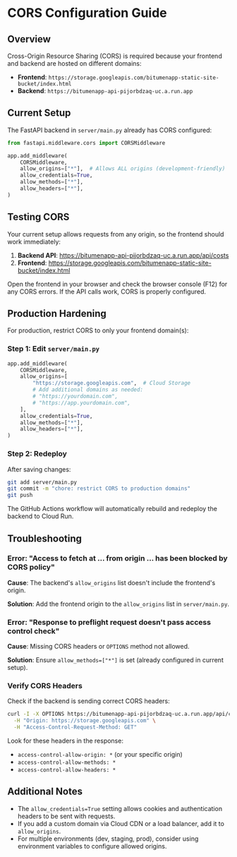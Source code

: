 # CORS Configuration Guide

## Overview
Cross-Origin Resource Sharing (CORS) is required because your frontend and backend are hosted on different domains:
- **Frontend**: `https://storage.googleapis.com/bitumenapp-static-site-bucket/index.html`
- **Backend**: `https://bitumenapp-api-pijorbdzaq-uc.a.run.app`

## Current Setup

The FastAPI backend in `server/main.py` already has CORS configured:

```python
from fastapi.middleware.cors import CORSMiddleware

app.add_middleware(
    CORSMiddleware,
    allow_origins=["*"],  # Allows ALL origins (development-friendly)
    allow_credentials=True,
    allow_methods=["*"],
    allow_headers=["*"],
)
```

## Testing CORS

Your current setup allows requests from any origin, so the frontend should work immediately:

1. **Backend API**: https://bitumenapp-api-pijorbdzaq-uc.a.run.app/api/costs
2. **Frontend**: https://storage.googleapis.com/bitumenapp-static-site-bucket/index.html

Open the frontend in your browser and check the browser console (F12) for any CORS errors. If the API calls work, CORS is properly configured.

## Production Hardening

For production, restrict CORS to only your frontend domain(s):

### Step 1: Edit `server/main.py`

```python
app.add_middleware(
    CORSMiddleware,
    allow_origins=[
        "https://storage.googleapis.com",  # Cloud Storage
        # Add additional domains as needed:
        # "https://yourdomain.com",
        # "https://app.yourdomain.com",
    ],
    allow_credentials=True,
    allow_methods=["*"],
    allow_headers=["*"],
)
```

### Step 2: Redeploy

After saving changes:

```bash
git add server/main.py
git commit -m "chore: restrict CORS to production domains"
git push
```

The GitHub Actions workflow will automatically rebuild and redeploy the backend to Cloud Run.

## Troubleshooting

### Error: "Access to fetch at ... from origin ... has been blocked by CORS policy"

**Cause**: The backend's `allow_origins` list doesn't include the frontend's origin.

**Solution**: Add the frontend origin to the `allow_origins` list in `server/main.py`.

### Error: "Response to preflight request doesn't pass access control check"

**Cause**: Missing CORS headers or `OPTIONS` method not allowed.

**Solution**: Ensure `allow_methods=["*"]` is set (already configured in current setup).

### Verify CORS Headers

Check if the backend is sending correct CORS headers:

```bash
curl -I -X OPTIONS https://bitumenapp-api-pijorbdzaq-uc.a.run.app/api/costs \
  -H "Origin: https://storage.googleapis.com" \
  -H "Access-Control-Request-Method: GET"
```

Look for these headers in the response:
- `access-control-allow-origin: *` (or your specific origin)
- `access-control-allow-methods: *`
- `access-control-allow-headers: *`

## Additional Notes

- The `allow_credentials=True` setting allows cookies and authentication headers to be sent with requests.
- If you add a custom domain via Cloud CDN or a load balancer, add it to `allow_origins`.
- For multiple environments (dev, staging, prod), consider using environment variables to configure allowed origins.

